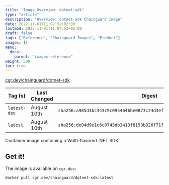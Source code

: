 ```yaml
---
title: "Image Overview: dotnet-sdk"
type: "article"
description: "Overview: dotnet-sdk Chainguard Image"
date: 2022-11-01T11:07:52+02:00
lastmod: 2022-11-01T11:07:52+02:00
draft: false
tags: ["Reference", "Chainguard Images", "Product"]
images: []
menu:
  docs:
    parent: "images-reference"
weight: 500
toc: true
---
```


[cgr.dev/chainguard/dotnet-sdk](https://github.com/chainguard-images/images/tree/main/images/dotnet-sdk)

| Tag (s)       | Last Changed | Digest                                                                    |
|---------------|--------------|---------------------------------------------------------------------------|
|  `latest-dev` | August 10th  | `sha256:a985d3bc343c9c0954646be0873c24d3ef025c1accd80707238c2d1aacafe80d` |
|  `latest`     | August 10th  | `sha256:de04d9e1c6c0743db3413f8193b026f71f0ecda46751906093b95e6bbeb82fbf` |



Container image containing a Wolfi-flavored .NET SDK.

## Get it!

The image is available on `cgr.dev`:

    docker pull cgr.dev/chainguard/dotnet-sdk:latest

